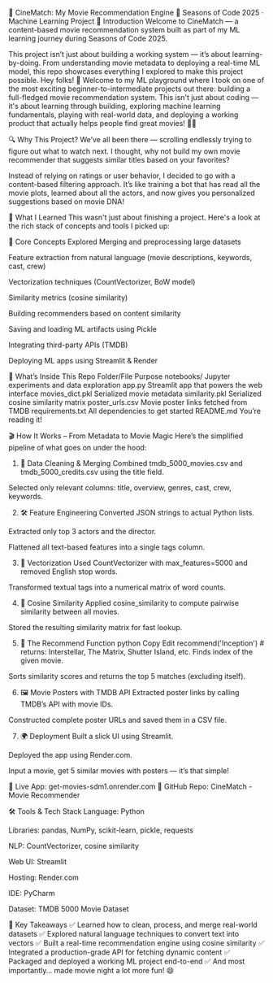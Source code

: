 🎥 CineMatch: My Movie Recommendation Engine
🌱 Seasons of Code 2025 · Machine Learning Project
👋 Introduction
Welcome to CineMatch — a content-based movie recommendation system built as part of my ML learning journey during Seasons of Code 2025.

This project isn’t just about building a working system — it’s about learning-by-doing. From understanding movie metadata to deploying a real-time ML model, this repo showcases everything I explored to make this project possible.
Hey folks! 👋
Welcome to my ML playground where I took on one of the most exciting beginner-to-intermediate projects out there: building a full-fledged movie recommendation system. This isn't just about coding — it's about learning through building, exploring machine learning fundamentals, playing with real-world data, and deploying a working product that actually helps people find great movies! 🍿✨

🔍 Why This Project?
We’ve all been there — scrolling endlessly trying to figure out what to watch next. I thought, why not build my own movie recommender that suggests similar titles based on your favorites?

Instead of relying on ratings or user behavior, I decided to go with a content-based filtering approach. It’s like training a bot that has read all the movie plots, learned about all the actors, and now gives you personalized suggestions based on movie DNA!

🧠 What I Learned
This wasn't just about finishing a project. Here's a look at the rich stack of concepts and tools I picked up:

🧩 Core Concepts Explored
Merging and preprocessing large datasets

Feature extraction from natural language (movie descriptions, keywords, cast, crew)

Vectorization techniques (CountVectorizer, BoW model)

Similarity metrics (cosine similarity)

Building recommenders based on content similarity

Saving and loading ML artifacts using Pickle

Integrating third-party APIs (TMDB)

Deploying ML apps using Streamlit & Render

📁 What’s Inside This Repo
Folder/File	Purpose
notebooks/	Jupyter experiments and data exploration
app.py	Streamlit app that powers the web interface
movies_dict.pkl	Serialized movie metadata
similarity.pkl	Serialized cosine similarity matrix
poster_urls.csv	Movie poster links fetched from TMDB
requirements.txt	All dependencies to get started
README.md	You’re reading it!

🎬 How It Works – From Metadata to Movie Magic
Here’s the simplified pipeline of what goes on under the hood:

1. 🧹 Data Cleaning & Merging
Combined tmdb_5000_movies.csv and tmdb_5000_credits.csv using the title field.

Selected only relevant columns: title, overview, genres, cast, crew, keywords.

2. 🛠️ Feature Engineering
Converted JSON strings to actual Python lists.

Extracted only top 3 actors and the director.

Flattened all text-based features into a single tags column.

3. 📐 Vectorization
Used CountVectorizer with max_features=5000 and removed English stop words.

Transformed textual tags into a numerical matrix of word counts.

4. 📏 Cosine Similarity
Applied cosine_similarity to compute pairwise similarity between all movies.

Stored the resulting similarity matrix for fast lookup.

5. 🧠 The Recommend Function
python
Copy
Edit
recommend('Inception')  # returns: Interstellar, The Matrix, Shutter Island, etc.
Finds index of the given movie.

Sorts similarity scores and returns the top 5 matches (excluding itself).

6. 🖼️ Movie Posters with TMDB API
Extracted poster links by calling TMDB’s API with movie IDs.

Constructed complete poster URLs and saved them in a CSV file.

7. 🌍 Deployment
Built a slick UI using Streamlit.

Deployed the app using Render.com.

Input a movie, get 5 similar movies with posters — it’s that simple!

🔗 Live App: get-movies-sdm1.onrender.com
📂 GitHub Repo: CineMatch - Movie Recommender

🛠️ Tools & Tech Stack
Language: Python

Libraries: pandas, NumPy, scikit-learn, pickle, requests

NLP: CountVectorizer, cosine similarity

Web UI: Streamlit

Hosting: Render.com

IDE: PyCharm

Dataset: TMDB 5000 Movie Dataset

🎯 Key Takeaways
✅ Learned how to clean, process, and merge real-world datasets
✅ Explored natural language techniques to convert text into vectors
✅ Built a real-time recommendation engine using cosine similarity
✅ Integrated a production-grade API for fetching dynamic content
✅ Packaged and deployed a working ML project end-to-end
✅ And most importantly… made movie night a lot more fun! 😄
